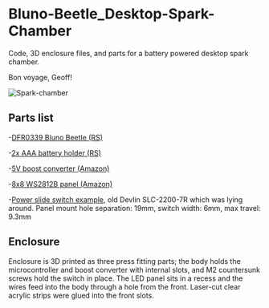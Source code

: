 # Bluno-Beetle_Desktop-Spark-Chamber

Code, 3D enclosure files, and parts for a battery powered desktop spark chamber.

Bon voyage, Geoff!

![Spark-chamber](https://i.giphy.com/media/v1.Y2lkPTc5MGI3NjExaTgyaXViY3ZsMzJjeHFyaTc4cHN5MTE2dXB5b3U2cThhYWQ3Zm45cSZlcD12MV9pbnRlcm5hbF9naWZfYnlfaWQmY3Q9Zw/TtpgqgwKoUDc6vwq3b/giphy.gif)

## Parts list

-[DFR0339 Bluno Beetle (RS)](https://uk.rs-online.com/web/p/arduino-compatible-boards-kits/1244685)

-[2x AAA battery holder (RS)](https://uk.rs-online.com/web/p/battery-holders/5123552)

-[5V boost converter (Amazon)](https://www.amazon.co.uk/dp/B0C5HXZ6HT?ref=ppx_yo2ov_dt_b_fed_asin_title&th=1)

-[8x8 WS2812B panel (Amazon)](https://www.amazon.co.uk/dp/B088W62171?ref=ppx_yo2ov_dt_b_fed_asin_title&th=1)

-[Power slide switch example](https://www.enrgtech.co.uk/product/slide-switches/ET14035561/SLC-2200-7R), old Devlin SLC-2200-7R which was lying around. Panel mount hole separation: 19mm, switch width: 6mm, max travel: 9.3mm

## Enclosure

Enclosure is 3D printed as three press fitting parts; the body holds the microcontroller and boost converter with internal slots, and M2 countersunk screws hold the switch in place.
The LED panel sits in a recess and the wires feed into the body through a hole from the front.
Laser-cut clear acrylic strips were glued into the front slots.
